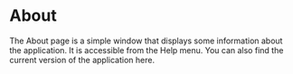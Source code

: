 # About

The About page is a simple window that displays some information about the application. It is accessible from the Help menu. You can also find the current version of the application here.